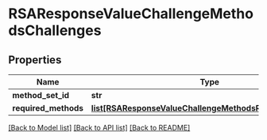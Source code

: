 # RSAResponseValueChallengeMethodsChallenges

## Properties
Name | Type | Description | Notes
------------ | ------------- | ------------- | -------------
**method_set_id** | **str** |  | [optional] 
**required_methods** | [**list[RSAResponseValueChallengeMethodsRequiredMethods]**](RSAResponseValueChallengeMethodsRequiredMethods.md) |  | [optional] 

[[Back to Model list]](../README.md#documentation-for-models) [[Back to API list]](../README.md#documentation-for-api-endpoints) [[Back to README]](../README.md)

